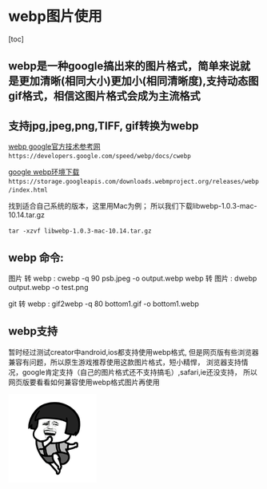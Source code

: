 # webp图片使用

[toc]

## webp是一种google搞出来的图片格式，简单来说就是更加清晰(相同大小)更加小(相同清晰度),支持动态图gif格式，相信这图片格式会成为主流格式

## 支持jpg,jpeg,png,TIFF, gif转换为webp
[webp google官方技术参考网](https://developers.google.com/speed/webp/docs/cwebp)
`https://developers.google.com/speed/webp/docs/cwebp`

[google webp环境下载](https://storage.googleapis.com/downloads.webmproject.org/releases/webp/index.html)
`https://storage.googleapis.com/downloads.webmproject.org/releases/webp/index.html`


找到适合自己系统的版本，这里用Mac为例；
所以我们下载libwebp-1.0.3-mac-10.14.tar.gz

`
tar -xzvf libwebp-1.0.3-mac-10.14.tar.gz 
`

## webp 命令:
图片 转 webp : cwebp -q 90  psb.jpeg -o output.webp
webp 转 图片 : dwebp  output.webp -o test.png

git 转 webp : gif2webp -q 80 bottom1.gif -o bottom1.webp

## webp支持
暂时经过测试creator中android,ios都支持使用webp格式,
但是网页版有些浏览器兼容有问题，所以原生游戏推荐使用这款图片格式，短小精悍，
浏览器支持情况，google肯定支持（自己的图片格式还不支持搞毛）,safari,ie还没支持，
所以网页版要看看如何兼容使用webp格式图片再使用

![](./mm.gif)